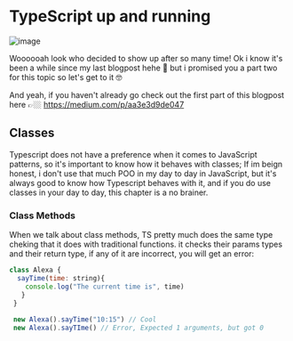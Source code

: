 # TypeScript up and running
![image](https://user-images.githubusercontent.com/25086862/229640282-ff11a7e0-8593-45ce-a505-f1fb4ab5ea83.png)


Woooooah look who decided to show up after so many time! Ok i know it's been a while since my last blogpost hehe 😬
 but i promised you a part two for this topic so let's get to it 🤓


And yeah, if you haven't already go check out the first part of this blogpost here 👉🏼  https://medium.com/p/aa3e3d9de047 

## Classes 
Typescript does not have a preference when it comes to JavaScript patterns, so it's important to know how it behaves with classes; If im beign honest, i don't use that much POO in my day to day in JavaScript, but it's always good to know how Typescript behaves with it, and if you do use classes in your day to day, this chapter is a no brainer.

### Class Methods
When we talk about class methods, TS pretty much does the same type cheking that it does with traditional functions. it checks their params types and their return type, if any of it are incorrect, you will get an error:

```javascript
class Alexa {
  sayTime(time: string){
    console.log("The current time is", time)
   }
 }
 
 new Alexa().sayTime("10:15") // Cool
 new Alexa().sayTIme() // Error, Expected 1 arguments, but got 0
```
